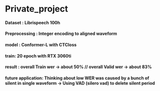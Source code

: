 # Private_project
#### Dataset : Librispeech 100h
#### Preprocessing : Integer encoding to aligned waveform 
#### model : Conformer-L with CTCloss
#### train: 20 epoch with RTX 3060ti
#### result : overall Train wer -> about 50%  // overall Valid wer -> about 83%
#### future application: Thinking about low WER was caused by a bunch of silent in single waveform -> Using VAD (silero vad) to delete silent period 
